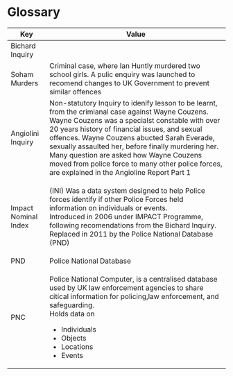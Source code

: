 <h1>Glossary</h1>

| Key | Value |
|--- |--- |
| Bichard Inquiry | |
| Soham Murders | Criminal case, where Ian Huntly murdered two school girls. A pulic enquiry was launched to recomend changes to UK Government to prevent similar offences |
| Angiolini Inquiry | Non-statutory Inquiry to idenify lesson to be learnt, from the crimianal case against Wayne Couzens. Wayne Couzens was a specialst constable with over 20 years history of financial issues, and sexual offences. Wayne Couzens abucted Sarah Everade, sexually assaulted her, before finally murdering her. Many question are asked how Wayne Couzens moved from police force to many other police forces, are  explained in the Angioline Report Part 1 |
| Impact Nominal Index | <p> (INI) Was a data system designed to help Police forces identify if other Police Forces held information on individuals or events. <br/> Introduced in 2006 under IMPACT Programme, following recomendations from the Bichard Inquiry. Replaced in 2011 by the Police National Database (PND) </p> |
| PND | Police National Database |
| PNC | <p> Police National Computer, is a centralised database used by UK law enforcement agencies to share citical information for policing,law enforcement, and safeguarding. <br/> Holds data on <ul><li> Individuals</li><li>Objects</li><li>Locations</li><li>Events</li></ul> </p> |
